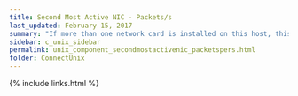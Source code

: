 ```yaml
---
title: Second Most Active NIC - Packets/s
last_updated: February 15, 2017
summary: "If more than one network card is installed on this host, this is the rate of network packets being received and sent for the network card that has the second-highest rate of packet transfers."
sidebar: c_unix_sidebar
permalink: unix_component_secondmostactivenic_packetspers.html
folder: ConnectUnix
---
```




{% include links.html %}
